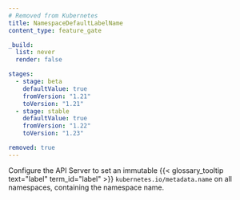```yaml
---
# Removed from Kubernetes
title: NamespaceDefaultLabelName
content_type: feature_gate

_build:
  list: never
  render: false

stages:
  - stage: beta 
    defaultValue: true
    fromVersion: "1.21"
    toVersion: "1.21"
  - stage: stable
    defaultValue: true
    fromVersion: "1.22"
    toVersion: "1.23"

removed: true
---
```

Configure the API Server to set an immutable
{{< glossary_tooltip text="label" term_id="label" >}} `kubernetes.io/metadata.name`
on all namespaces, containing the namespace name.
